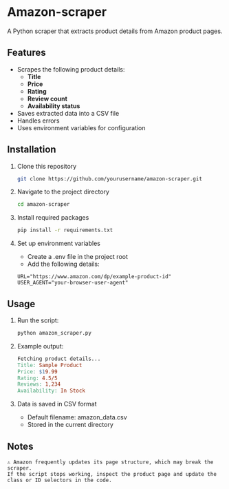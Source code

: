 # Amazon-scraper
A Python scraper that extracts product details from Amazon product pages.  

## Features  
- Scrapes the following product details:  
  - **Title**  
  - **Price**  
  - **Rating**  
  - **Review count**  
  - **Availability status**  
- Saves extracted data into a CSV file  
- Handles errors  
- Uses environment variables for configuration  

## Installation  

1. Clone this repository  
   ```sh
   git clone https://github.com/yourusername/amazon-scraper.git

2. Navigate to the project directory

   ```sh
   cd amazon-scraper

3. Install required packages
   
   ```sh
   pip install -r requirements.txt

4. Set up environment variables

   - Create a .env file in the project root
   - Add the following details:
     
   ```env
   URL="https://www.amazon.com/dp/example-product-id"
   USER_AGENT="your-browser-user-agent"
   
## Usage

1. Run the script:
   
   ```sh
   python amazon_scraper.py

2. Example output:
   ```makefile
   Fetching product details...
   Title: Sample Product
   Price: $19.99
   Rating: 4.5/5
   Reviews: 1,234
   Availability: In Stock

3. Data is saved in CSV format

   - Default filename: amazon_data.csv
   - Stored in the current directory


## Notes

    ⚠ Amazon frequently updates its page structure, which may break the scraper.
    If the script stops working, inspect the product page and update the class or ID selectors in the code.

